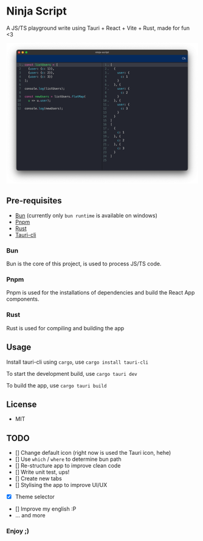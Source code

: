 # Ninja Script

A JS/TS playground write using Tauri + React + Vite + Rust, made for fun <3

![Ninja Script](docs/img/ninja-script-example-1.png "ninja script example")

## Pre-requisites

- [Bun](https://bun.sh/) (currently only `bun runtime` is available on windows)
- [Pnpm](https://pnpm.io/es/installation)
- [Rust](https://www.rust-lang.org/tools/install)
- [Tauri-cli](https://tauri.app/v1/guides/getting-started/setup/vite)

### Bun
Bun is the core of this project, is used to process JS/TS code.

### Pnpm
Pnpm is used for the installations of dependencies and build the React App components.

### Rust
Rust is used for compiling and building the app

## Usage

Install tauri-cli using `cargo`, use `cargo install tauri-cli`

To start the development build, use `cargo tauri dev`

To build the app, use `cargo tauri build`

## License
- MIT

## TODO
- [] Change default icon (right now is used the Tauri icon, hehe)
- [] Use `which` / `where` to determine bun path
- [] Re-structure app to improve clean code
- [] Write unit test, ups!
- [] Create new tabs
- [] Stylising the app to improve UI/UX
- [x] Theme selector
- [] Improve my english :P
- ... and more

### Enjoy ;)

